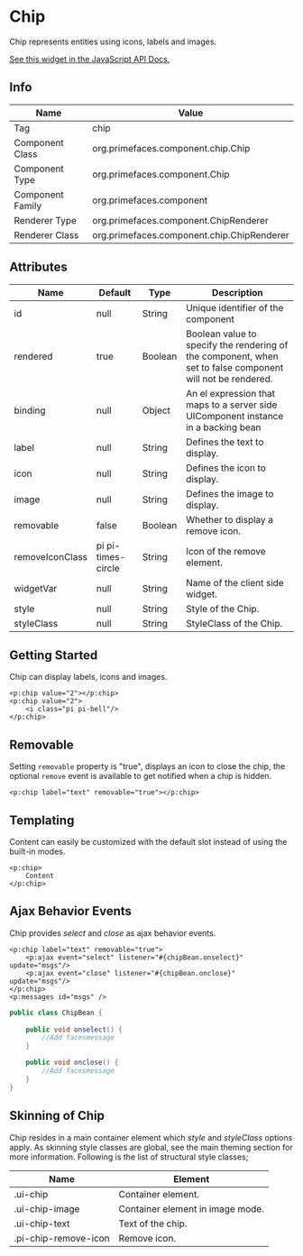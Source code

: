 # Chip

Chip represents entities using icons, labels and images.

[See this widget in the JavaScript API Docs.](../jsdocs/classes/src_PrimeFaces.PrimeFaces.widget.Chip.html)

## Info

| Name | Value |
| --- | --- |
| Tag | chip
| Component Class | org.primefaces.component.chip.Chip
| Component Type | org.primefaces.component.Chip
| Component Family | org.primefaces.component
| Renderer Type | org.primefaces.component.ChipRenderer
| Renderer Class | org.primefaces.component.chip.ChipRenderer

## Attributes

| Name | Default | Type | Description | 
| --- | --- | --- | --- |
| id | null | String | Unique identifier of the component
| rendered | true | Boolean | Boolean value to specify the rendering of the component, when set to false component will not be rendered.
| binding | null | Object | An el expression that maps to a server side UIComponent instance in a backing bean
| label	| null | String | Defines the text to display.
| icon | null | String | Defines the icon to display.
| image | null | String | Defines the image to display.
| removable | false | Boolean | Whether to display a remove icon.
| removeIconClass | pi pi-times-circle | String | Icon of the remove element.
| widgetVar | null | String | Name of the client side widget.
| style | null | String | Style of the Chip.
| styleClass | null | String | StyleClass of the Chip.

## Getting Started
Chip can display labels, icons and images.

```xhtml
<p:chip value="2"></p:chip>
<p:chip value="2">
    <i class="pi pi-bell"/>
</p:chip>
```

## Removable
Setting ```removable``` property is "true", displays an icon to close the chip, the optional ```remove``` event is 
available to get notified when a chip is hidden.

```xhtml
<p:chip label="text" removable="true"></p:chip>
```

## Templating
Content can easily be customized with the default slot instead of using the built-in modes.

```xhtml
<p:chip>
    Content
</p:chip>
```

## Ajax Behavior Events
Chip provides _select_ and _close_ as ajax behavior events. 

```xhtml
<p:chip label="text" removable="true">
    <p:ajax event="select" listener="#{chipBean.onselect}" update="msgs"/>
    <p:ajax event="close" listener="#{chipBean.onclose}" update="msgs"/>
</p:chip>
<p:messages id="msgs" />
```
```java
public class ChipBean {
    
    public void onselect() {
        //Add facesmessage
    }

    public void onclose() {
        //Add facesmessage
    }
}
```

## Skinning of Chip
Chip resides in a main container element which _style_ and _styleClass_ options apply. As skinning
style classes are global, see the main theming section for more information. Following is the list of
structural style classes;

| Name | Element |
| --- | --- |
|.ui-chip | Container element.
|.ui-chip-image | Container element in image mode.
|.ui-chip-text | Text of the chip.
|.pi-chip-remove-icon | Remove icon.
